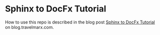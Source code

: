 Sphinx to DocFx Tutorial
===

How to use this repo is described in the blog post [Sphinx to DocFx Tutorial](http://blog.travelmarx.com/2020/02/from-sphinx-to-docfx-generating-python-api-documentation.html) on blog.travelmarx.com.
